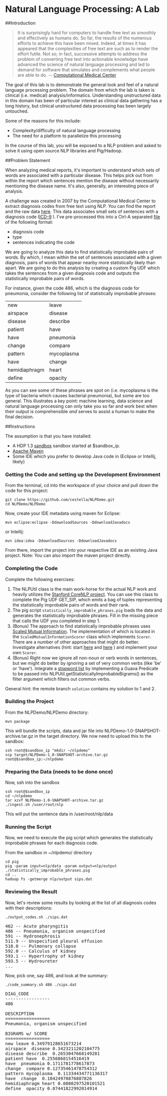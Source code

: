 Natural Language Processing: A Lab
=========

##Introduction

> It is surprisingly hard for computers to handle free text as smoothly
> and effectively as humans do. So far, the results of the numerous
> efforts to achieve this have been mixed. Indeed, at times it has
> appeared that the complexities of free text are such as to render the
> effort futile. Not so; in fact, successive attempts to address the
> problem of converting free text into actionable knowledge have advanced
> the science of natural language processing and led to demand for
> software that simulates and complements what people are able to do. 
-- [Computational Medical Center](http://computationalmedicine.org/challenge/previous)

The goal of this lab is to demonstrate the general look and feel of a
natural language processing problem.  The domain from which the lab is
taken is clinical (i.e. medical) analysis/informatics.  Understanding
unstructured data in this domain has been of particular interest as
 clinical data gathering has a long history, but clinical unstructured 
data processing has been largely untouched. 


Some of the reasons for this include:
* Complexity/difficulty of natural language processing
* The need for a platform to parallelize this processing

In the course of this lab, you will be exposed to a NLP problem and
asked to solve it using open source NLP libraries and Pig/Hadoop.

##Problem Statement

When analyzing medical reports, it's important to understand which sets
of words are associated with a particular disease. This helps pick out
from within the report which sentences mention the disease without
necessarily mentioning the disease name.  It's also, generally, an
interesting piece of analysis.

A challenge was created in 2007 by the Computational Medical Center to
extract diagnosis codes from free text using NLP.  You can find the
report and the raw data
[here](http://computationalmedicine.org/challenge/previous).
This data associates small sets of sentences with a diagnosis code 
([ICD-9](http://en.wikipedia.org/wiki/Diagnosis_code) ).  I've
pre-processed this into a Ctrl-A separated
[file](https://raw.github.com/cestella/NLPDemo/solution/NLPDemo/src/main/data/sentences.dat) of the following format:
* diagnosis code
* type
* sentences indicating the code

We are going to analyze this data to find statistically improbable pairs
of words.  By which, I mean within the set of sentences associated with
a given diagnosis, pairs of words that appear nearby more statistically
likely than apart.  We are going to do this analysis by creating a
custom Pig UDF which takes the sentences from a given diagnosis code and
outputs the statistically improbable pairs of words.

For instance, given the code 486, which is the diagnosis code for
pneumonia, consider the following list of statistically improbable
phrases:
<table>
<tr><td>new</td><td>leave</td></tr>
<tr><td>airspace</td><td>disease</td></tr>
<tr><td>disease</td><td>describe</td></tr> 
<tr><td>patient</td><td>have</td></tr> 
<tr><td>have</td><td>pneumonia</td></tr> 
<tr><td>change</td><td>compare</td></tr> 
<tr><td>pattern</td><td>mycoplasma</td></tr> 
<tr><td>have</td><td>change</td></tr> 
<tr><td>hemidiaphragm</td><td>heart</td></tr> 
<tr><td>define</td><td>opacity</td></tr>
</table> 

As you can see some of these phrases are spot on (i.e. mycoplasma is
the type of bacteria which causes bacterial pneumonia), but some are
too general.  This illustrates a key point: machine learning, data
science and natural language processing can only take you so far and
work best when their output is comprehensible *and* serves to assist a
human to make the final decision.

##Instructions

The assumption is that you have installed:
* A HDP 1.3 [sandbox](http://hortonworks.com/products/hortonworks-sandbox/) sandbox started at $sandbox_ip.
* [Apache Maven](http://maven.apache.org)
* Some IDE which you prefer to develop Java code in (Eclipse or
  Intellij, likely)

### Getting the Code and setting up the Development Environment
From the terminal, cd into the workspace of your choice and pull down
the code for this project:

	git clone https://github.com/cestella/NLPDemo.git
	cd NLPDemo/NLPDemo

Now, create your IDE metadata using maven for Eclipse:

	mvn eclipse:eclipse -DdownloadSources -DdownloadJavadocs

or Intellij:

	mvn idea:idea -DdownloadSources -DdownloadJavadocs

From there, import the project into your respective IDE as an existing
Java project.  Note: You can also import the maven project directly.

### Completing the Code

Complete the following exercises:

1. The NLPUtil class is the main work-horse for the actual NLP work and heavily utilizes the [Stanford CoreNLP project](http://nlp.stanford.edu/software/corenlp.shtml).  You
can use this class to complete the Pig UDF GET_SIP, which emits a bag of
tuples representing the statistically improbable pairs of words and their
rank. 
2. The pig script `statistically_improbable_phrases.pig` loads the data and generates the statistically improbable phrases.  Fill in the missing piece that calls the UDF you completed in step 1.
3. (Bonus) The approach to find statistically improbable phrases uses
  [Scaled Mutual
Information](http://matpalm.com/blog/2011/10/22/collocations_1/).  The implementation of which is
located in the `ScaledMutualInformationScorer` class which implements `Scorer`.  There
are a number of other approaches that might do better.  Investigate
alternatives (hint: start
[here](http://matpalm.com/blog/2011/11/05/collocations_2/) and
[here](http://tdunning.blogspot.com/2008/03/surprise-and-coincidence.html)
) and implement your own `Scorer`.
4. (Bonus) Right now we ignore all non-noun or verb words in sentences, but we might do better by ignoring a set of very common verbs (like 'be' or 'have').  Integrate a [stopword list](http://en.wikipedia.org/wiki/Stop_words) by implementing a Guava Predicate to be passed into NLPUtil.getStatisticallyImprobableBigrams() as the filter argument which filters out common verbs.

General hint: the remote branch `solution` contains my solution to 1 and 2.

### Building the Project
From the NLPDemo/NLPDemo directory:

	mvn package

This will bundle the scripts, data and jar file into
NLPDemo-1.0-SNAPSHOT-archive.tar.gz in the target directory.
We now need to upload this to the sandbox:

	ssh root@$sandbox_ip "mkdir ~/nlpdemo"
	scp target/NLPDemo-1.0-SNAPSHOT-archive.tar.gz root@$sandbox_ip:~/nlpdemo


### Preparing the Data (needs to be done once)

Now, ssh into the sandbox

	ssh root@$sandbox_ip
	cd ~/nlpdemo
	tar xzvf NLPDemo-1.0-SNAPSHOT-archive.tar.gz
	./ingest.sh /user/root/nlp

This will put the sentence data in /user/root/nlp/data

### Running the Script

Now, we need to execute the pig script which generates the statistically
improbable phrases for each diagnosis code.

From the sandbox in ~/nlpdemo/ directory

	cd pig
	pig -param input=nlp/data -param output=nlp/output ./statistically_improbable_phrases.pig
	cd ..
	hadoop fs -getmerge nlp/output sips.dat

### Reviewing the Result

Now, let's review some results by looking at the list of all diagnosis
codes with their descriptions:

	./output_codes.sh ./sips.dat

<pre>
462 -- Acute pharyngitis
486 -- Pneumonia, organism unspecified
591 -- Hydronephrosis
511.9 -- Unspecified pleural effusion
518.0 -- Pulmonary collapse
592.0 -- Calculus of kidney
593.1 -- Hypertrophy of kidney
593.5 -- Hydroureter
...
</pre>

Now, pick one, say 486, and look at the summary:

	./code_summary.sh 486 ./sips.dat

<pre>
DIAG_CODE
-----------------
486

DESCRIPTION
=================
Pneumonia, organism unspecified

BIGRAMS w/ SCORE
=================
new leave 0.34979128651673214
airspace  disease 0.3423211202104775
disease describe  0.2653047668149281
patient have  0.2556868154516419
have  pneumonia 0.1711781778617873
change  compare 0.12735461478754312
pattern mycoplasma  0.11334434771136317
have  change  0.10424970876887826
hemidiaphragm heart 0.0808297520101521
define  opacity 0.07441822992014914
</pre>
